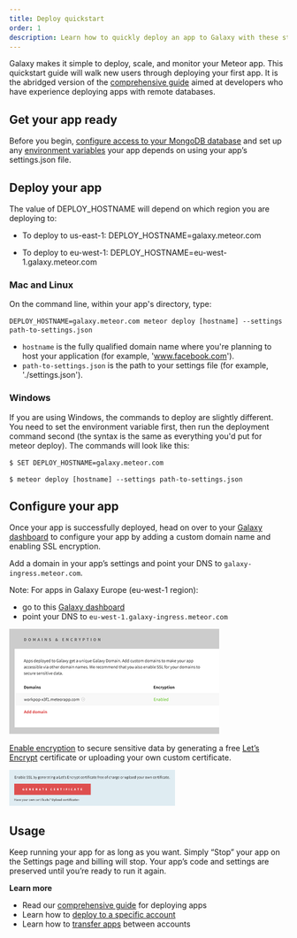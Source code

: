 ```yaml
---
title: Deploy quickstart
order: 1
description: Learn how to quickly deploy an app to Galaxy with these step-by-step instructions.
---
```


Galaxy makes it simple to deploy, scale, and monitor your Meteor app. This quickstart guide will walk new users through deploying your first app. It is the abridged version of the [comprehensive guide](/deploy-guide.html) aimed at developers who have experience deploying apps with remote databases.

<h2 id="get-ready-for-deploy">Get your app ready</h2>

Before you begin, [configure access to your MongoDB database](/mongodb.html) and set up any [environment variables](/environment-variables.html) your app depends on using your app’s settings.json file.

<h2 id="deploy-app">Deploy your app</h2>

The value of DEPLOY_HOSTNAME will depend on which region you are deploying to:

- To deploy to us-east-1: DEPLOY_HOSTNAME=galaxy.meteor.com

- To deploy to eu-west-1: DEPLOY_HOSTNAME=eu-west-1.galaxy.meteor.com

<h3 id="deploy-mac">Mac and Linux</h3>

On the command line, within your app's directory, type:
```
DEPLOY_HOSTNAME=galaxy.meteor.com meteor deploy [hostname] --settings path-to-settings.json
```

- `hostname` is the fully qualified domain name where you're planning to host your application (for example, 'www.facebook.com').
- `path-to-settings.json` is the path to your settings file (for example, './settings.json').



<h3 id="deploy-windows">Windows</h3>

If you are using Windows, the commands to deploy are slightly different. You need to set the environment variable first, then run the deployment command second (the syntax is the same as everything you'd put for meteor deploy). The commands will look like this:

```
$ SET DEPLOY_HOSTNAME=galaxy.meteor.com
```
```
$ meteor deploy [hostname] --settings path-to-settings.json
```

<h2 id="configure-app">Configure your app</h2>

Once your app is successfully deployed, head on over to your [Galaxy dashboard](http://galaxy.meteor.com) to configure your app by adding a custom domain name and enabling SSL encryption.

Add a domain in your app’s settings and point your DNS to `galaxy-ingress.meteor.com`.

Note: For apps in Galaxy Europe (eu-west-1 region): 

- go to this [Galaxy dashboard](http://eu-west-1.galaxy.meteor.com) 
- point your DNS to `eu-west-1.galaxy-ingress.meteor.com`

<img src="images/email-add-domain.png" style="">

[Enable encryption](/encryption.html) to secure sensitive data by generating a free [Let’s Encrypt](https://letsencrypt.org) certificate or uploading your own custom certificate.

<img src="images/email-enable-ssl.png" style="width: 300px;">

<h2 id="usage">Usage</h2>

Keep running your app for as long as you want. Simply “Stop” your app on the Settings page and billing will stop. Your app’s code and settings are preserved until you’re ready to run it again.

**Learn more**

- Read our [comprehensive guide](/deploy-guide.html) for deploying apps
- Learn how to [deploy to a specific account](/deploy-guide.html#account-selection)
- Learn how to [transfer apps](/transfer-apps.html) between accounts
